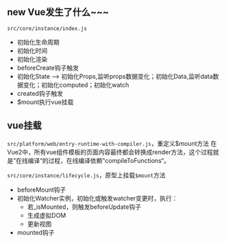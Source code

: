 

## new Vue发生了什么~~~
`src/core/instance/index.js`
* 初始化生命周期
* 初始化时间
* 初始化渲染
* beforeCreate钩子触发
* 初始化State -->  初始化Props,监听props数据变化；初始化Data,监听data数据变化；初始化computed；初始化watch
* created钩子触发
* $mount执行vue挂载

## vue挂载
`src/platform/web/entry-runtime-with-compiler.js`，重定义$mount方法
在Vue2中，所有vue组件模板的页面内容最终都会转换成render方法，这个过程就是”在线编译“的过程，在线编译依赖”compileToFunctions“。

`src/core/instance/lifecycle.js`，原型上挂载`$mount`方法
* beforeMount钩子
* 初始化Watcher实例，初始化或触发watcher变更时，执行：
  * 若_isMounted，则触发beforeUpdate钩子
  * 生成虚拟DOM
  * 更新视图
* mounted钩子